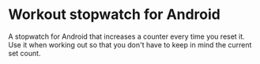 # Workout stopwatch for Android

A stopwatch for Android that increases a counter every time you reset it.
Use it when working out so that you don't have to keep in mind the current set
count.
